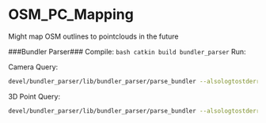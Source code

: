 # OSM_PC_Mapping
Might map OSM outlines to pointclouds in the future

###Bundler Parser###
Compile: ```bash catkin build bundler_parser```
Run:

Camera Query:

```bash
devel/bundler_parser/lib/bundler_parser/parse_bundler --alsologtostderr --colorlogtostderr --file=[full_path]/aachen.out --query=camera --indices="1 3 12"
```
3D Point Query:

```bash
devel/bundler_parser/lib/bundler_parser/parse_bundler --alsologtostderr --colorlogtostderr --file=[full_path]/aachen.out --query=3dpoint --indices="1 5 8"
```
